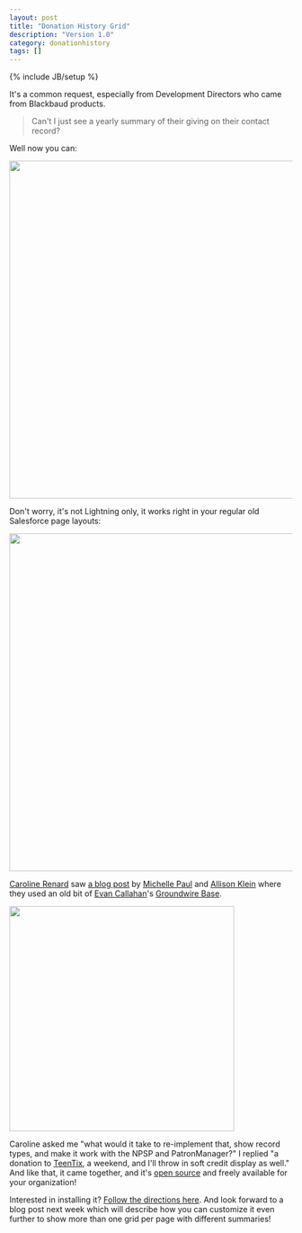 ```yaml
---
layout: post
title: "Donation History Grid"
description: "Version 1.0"
category: donationhistory
tags: []
---
```

{% include JB/setup %}

It's a common request, especially from Development Directors who came from Blackbaud products.
 
 > Can't I just see a yearly summary of their giving on their contact record?

Well now you can:

<img src="https://camo.githubusercontent.com/b79d950b5669a6fe832c7d855fa4a0d4374e7686/687474703a2f2f63646361727465722e6769746875622e696f2f53616c6573666f726365446f6e6174696f6e486973746f72792f6c65782d64656d6f2e706e67" width="600" />

Don't worry, it's not Lightning only, it works right in your regular old Salesforce page layouts:


<img src="https://camo.githubusercontent.com/166942099e506fcc61d47e6e6c082b371cb2f005/687474703a2f2f63646361727465722e6769746875622e696f2f53616c6573666f726365446f6e6174696f6e486973746f72792f616c6f68612d64656d6f2e706e67" width="600" />

[Caroline Renard](http://www.carolinerenard.com/) saw [a blog post](http://www.spotlightonsalesforce.com/blog/2015/8/7/cleaning-up-fields-on-a-contact-record-need-better-title) by [Michelle Paul](http://twitter.com/fuzzydinosaur) and [Allison Klein](http://twitter.com/nyalli) where they used an old bit of [Evan Callahan](http://twitter.com/groundwired)'s [Groundwire Base](https://github.com/Groundwire/GWBase/).

<img src="http://i.imgur.com/imjWsMZ.png" width="400" />

Caroline asked me "what would it take to re-implement that, show record types, and make it work with the NPSP and PatronManager?" I replied "a donation to [TeenTix](http://teentix.org), a weekend, and I'll throw in soft credit display as well." And like that, it came together, and it's [open source](https://github.com/cdcarter/SalesforceDonationHistory) and freely available for your organization!

Interested in installing it? [Follow the directions here](http://cdcarter.github.io/SalesforceDonationHistory/install.html). And look forward to a blog post next week which will describe how you can customize it even further to show more than one grid per page with different summaries!
